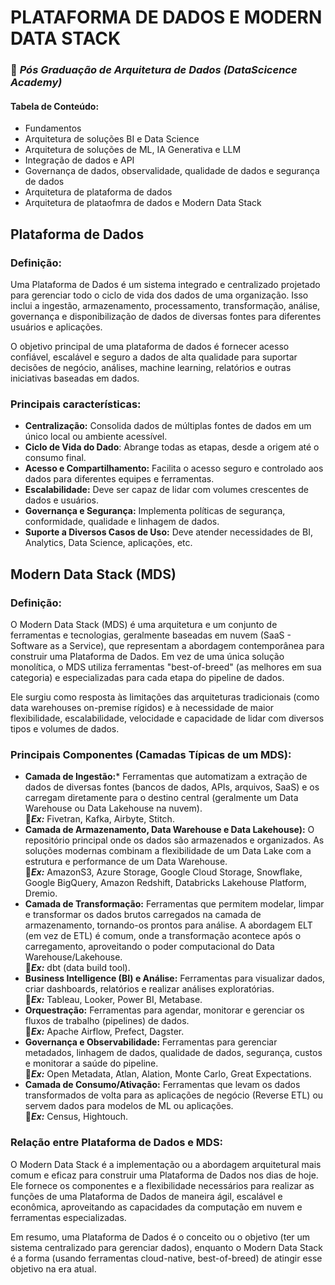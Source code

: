 # PLATAFORMA DE DADOS E MODERN DATA STACK

### 🚀 ***Pós Graduação de Arquitetura de Dados (DataScicence Academy)***

#### Tabela de Conteúdo:
- Fundamentos
- Arquitetura de soluções BI e Data Science
- Arquitetura de soluções de ML, IA Generativa e LLM
- Integração de dados e API
- Governança de dados, observalidade, qualidade de dados e segurança de dados
- Arquitetura de plataforma de dados
- Arquitetura de plataofmra de dados e Modern Data Stack


## Plataforma de Dados 
### Definição:
Uma Plataforma de Dados é um sistema integrado e centralizado projetado para gerenciar todo o ciclo de vida dos dados de uma organização. Isso inclui a ingestão, armazenamento, processamento, transformação, análise, governança e disponibilização de dados de diversas fontes para diferentes usuários e aplicações.

O objetivo principal de uma plataforma de dados é fornecer acesso confiável, escalável e seguro a dados de alta qualidade para suportar decisões de negócio, análises, machine learning, relatórios e outras iniciativas baseadas em dados.

### Principais características:
- **Centralização:** Consolida dados de múltiplas fontes de dados em um único local ou ambiente acessível.
- **Ciclo de Vida do Dado**: Abrange todas as etapas, desde a origem até o consumo final.
- **Acesso e Compartilhamento:** Facilita o acesso seguro e controlado aos dados para diferentes equipes e ferramentas.
- **Escalabilidade:** Deve ser capaz de lidar com volumes crescentes de dados e usuários.
- **Governança e Segurança:** Implementa políticas de segurança, conformidade, qualidade e linhagem de dados.
- **Suporte a Diversos Casos de Uso:** Deve atender necessidades de BI, Analytics, Data Science, aplicações, etc.


## Modern Data Stack (MDS)

### Definição:
O Modern Data Stack (MDS) é uma arquitetura e um conjunto de ferramentas e tecnologias, geralmente baseadas em nuvem (SaaS - Software as a Service), que representam a abordagem contemporânea para construir uma Plataforma de Dados. Em vez de uma única solução monolítica, o MDS utiliza ferramentas "best-of-breed" (as melhores em sua categoria) e especializadas para cada etapa do pipeline de dados.

Ele surgiu como resposta às limitações das arquiteturas tradicionais (como data warehouses on-premise rígidos) e à necessidade de maior flexibilidade, escalabilidade, velocidade e capacidade de lidar com diversos tipos e volumes de dados.

### Principais Componentes (Camadas Típicas de um MDS):

- **Camada de Ingestão:*** Ferramentas que automatizam a extração de dados de diversas fontes (bancos de dados, APIs, arquivos, SaaS) e os carregam diretamente para o destino central (geralmente um Data Warehouse ou Data Lakehouse na nuvem).  
🔹***Ex:*** Fivetran, Kafka, Airbyte, Stitch.
- **Camada de Armazenamento, Data Warehouse e Data Lakehouse):** O repositório principal onde os dados são armazenados e organizados. As soluções modernas combinam a flexibilidade de um Data Lake com a estrutura e performance de um Data Warehouse.  
🔹***Ex:*** AmazonS3, Azure Storage, Google Cloud Storage, Snowflake, Google BigQuery, Amazon Redshift, Databricks Lakehouse Platform, Dremio.
- **Camada de Transformação:** Ferramentas que permitem modelar, limpar e transformar os dados brutos carregados na camada de armazenamento, tornando-os prontos para análise. A abordagem ELT (em vez de ETL) é comum, onde a transformação acontece após o carregamento, aproveitando o poder computacional do Data Warehouse/Lakehouse.  
🔹***Ex:*** dbt (data build tool).
- **Business Intelligence (BI) e Análise:** Ferramentas para visualizar dados, criar dashboards, relatórios e realizar análises exploratórias.  
🔹***Ex:*** Tableau, Looker, Power BI, Metabase.
- **Orquestração:** Ferramentas para agendar, monitorar e gerenciar os fluxos de trabalho (pipelines) de dados.  
🔹***Ex:*** Apache Airflow, Prefect, Dagster.
- **Governança e Observabilidade:** Ferramentas para gerenciar metadados, linhagem de dados, qualidade de dados, segurança, custos e monitorar a saúde do pipeline.  
🔹***Ex:*** Open Metadata, Atlan, Alation, Monte Carlo, Great Expectations.
- **Camada de Consumo/Ativação:** Ferramentas que levam os dados transformados de volta para as aplicações de negócio (Reverse ETL) ou servem dados para modelos de ML ou aplicações.  
🔹***Ex:*** Census, Hightouch.

### Relação entre Plataforma de Dados e MDS:

O Modern Data Stack é a implementação ou a abordagem arquitetural mais comum e eficaz para construir uma Plataforma de Dados nos dias de hoje. Ele fornece os componentes e a flexibilidade necessários para realizar as funções de uma Plataforma de Dados de maneira ágil, escalável e econômica, aproveitando as capacidades da computação em nuvem e ferramentas especializadas.

Em resumo, uma Plataforma de Dados é o conceito ou o objetivo (ter um sistema centralizado para gerenciar dados), enquanto o Modern Data Stack é a forma (usando ferramentas cloud-native, best-of-breed) de atingir esse objetivo na era atual.
